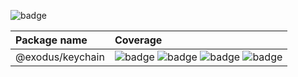 ![badge](https://img.shields.io/endpoint?url=https://gist.githubusercontent.com/exodus-github-hydra-bot/b85096545ea241e14153eb06a610bcba/raw/keychain-last-update.json)

 | Package name     | Coverage                                                                                                                                                                                                                                                                                                                                                                                                                                                                                                                                                                                                                                                                            |
| :--------------- | :---------------------------------------------------------------------------------------------------------------------------------------------------------------------------------------------------------------------------------------------------------------------------------------------------------------------------------------------------------------------------------------------------------------------------------------------------------------------------------------------------------------------------------------------------------------------------------------------------------------------------------------------------------------------------------- |
| @exodus/keychain | ![badge](https://img.shields.io/endpoint?url=https://gist.githubusercontent.com/exodus-github-hydra-bot/b85096545ea241e14153eb06a610bcba/raw/keychain-statements.json) ![badge](https://img.shields.io/endpoint?url=https://gist.githubusercontent.com/exodus-github-hydra-bot/b85096545ea241e14153eb06a610bcba/raw/keychain-functions.json) ![badge](https://img.shields.io/endpoint?url=https://gist.githubusercontent.com/exodus-github-hydra-bot/b85096545ea241e14153eb06a610bcba/raw/keychain-branches.json) ![badge](https://img.shields.io/endpoint?url=https://gist.githubusercontent.com/exodus-github-hydra-bot/b85096545ea241e14153eb06a610bcba/raw/keychain-lines.json) |